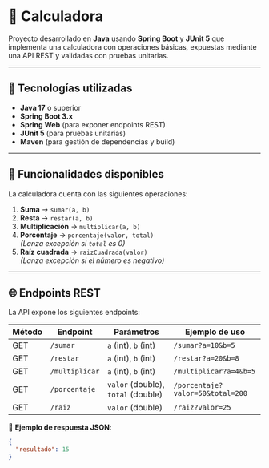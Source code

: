 # 🧮 Calculadora

Proyecto desarrollado en **Java** usando **Spring Boot** y **JUnit 5** que implementa una calculadora con operaciones básicas, expuestas mediante una API REST y validadas con pruebas unitarias.

---

## 🚀 Tecnologías utilizadas

- **Java 17** o superior
- **Spring Boot 3.x**
- **Spring Web** (para exponer endpoints REST)
- **JUnit 5** (para pruebas unitarias)
- **Maven** (para gestión de dependencias y build)

---

## 🧮 Funcionalidades disponibles

La calculadora cuenta con las siguientes operaciones:

1. **Suma** → `sumar(a, b)`
2. **Resta** → `restar(a, b)`
3. **Multiplicación** → `multiplicar(a, b)`
4. **Porcentaje** → `porcentaje(valor, total)`  
   _(Lanza excepción si `total` es 0)_
5. **Raíz cuadrada** → `raizCuadrada(valor)`  
   _(Lanza excepción si el número es negativo)_

---

## 🌐 Endpoints REST

La API expone los siguientes endpoints:

| Método | Endpoint         | Parámetros                        | Ejemplo de uso |
|--------|------------------|------------------------------------|----------------|
| GET    | `/sumar`         | `a` (int), `b` (int)               | `/sumar?a=10&b=5` |
| GET    | `/restar`        | `a` (int), `b` (int)               | `/restar?a=20&b=8` |
| GET    | `/multiplicar`   | `a` (int), `b` (int)               | `/multiplicar?a=4&b=5` |
| GET    | `/porcentaje`    | `valor` (double), `total` (double) | `/porcentaje?valor=50&total=200` |
| GET    | `/raiz`          | `valor` (double)                   | `/raiz?valor=25` |

📌 **Ejemplo de respuesta JSON**:
```json
{
  "resultado": 15
}
